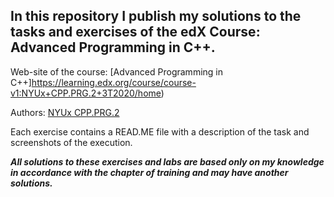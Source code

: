 ## In this repository I publish my solutions to the tasks and exercises of the edX Course: Advanced Programming in C++.

Web-site of the course: [Advanced Programming in C++]https://learning.edx.org/course/course-v1:NYUx+CPP.PRG.2+3T2020/home)

Authors: [NYUx CPP.PRG.2](https://www.nyu.edu)

Each exercise contains a READ.ME file with a description of the task and screenshots of the execution.


***All solutions to these exercises and labs are based only on my knowledge in accordance with the chapter of training and may have another solutions.***
